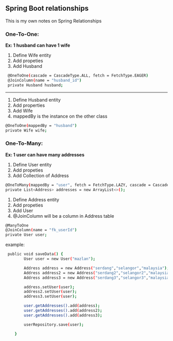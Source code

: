 ## Spring Boot relationships

This is my own notes on Spring Relationships

### One-To-One:
**Ex: 1 husband can have 1 wife**

1. Define Wife entity
2. Add propeties
3. Add Husband 
```bash
 @OneToOne(cascade = CascadeType.ALL, fetch = FetchType.EAGER)
 @JoinColumn(name = "husband_id")
 private Husband husband;
```
---
1. Define Husband entity
2. Add properties
3. Add Wife
4. mappedBy is the instance on the other class
```bash
@OneToOne(mappedBy = "husband")
private Wife wife;
```

### One-To-Many:
**Ex: 1 user can have many addresses**
1. Define User entity
2. Add propeties
3. Add Collection of Address 
```bash
@OneToMany(mappedBy = "user", fetch = FetchType.LAZY, cascade = CascadeType.ALL)
private List<Address> addresses = new ArrayList<>();
```

1. Define Address entity
2. Add propeties
3. Add User
4. @JoinColumn will be a column in Address table

```bash
@ManyToOne
@JoinColumn(name = "fk_userId")
private User user;
```

example:
```bash
 public void saveData() {
        User user = new User("mazlan");

        Address address = new Address("serdang","selangor","malaysia");
        Address address2 = new Address("serdang2","selangor2","malaysia2");
        Address address3 = new Address("serdang3","selangor3","malaysia3");

        address.setUser(user);
        address2.setUser(user);
        address3.setUser(user);

        user.getAddresses().add(address);
        user.getAddresses().add(address2);
        user.getAddresses().add(address3);

        userRepository.save(user);

    }
```